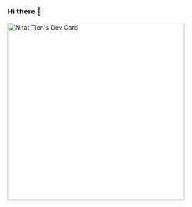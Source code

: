 ### Hi there 👋

<!--
**nhattien7701vn/nhattien7701vn** is a ✨ _special_ ✨ repository because its `README.md` (this file) appears on your GitHub profile.

Here are some ideas to get you started:

- 🔭 I’m currently working on ...
- 🌱 I’m currently learning ...
- 👯 I’m looking to collaborate on ...
- 🤔 I’m looking for help with ...
- 💬 Ask me about ...
- 📫 How to reach me: ...
- 😄 Pronouns: ...
- ⚡ Fun fact: ...
-->
<a href="https://app.daily.dev/nhattien7701"><img src="https://api.daily.dev/devcards/43720b7feddf404cb8a0961f61029d10.png?r=i14" width="400" alt="Nhat Tien's Dev Card"/></a>
